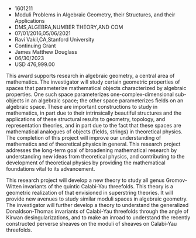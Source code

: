
* 1601211
* Moduli Problems in Algebraic Geometry, their Structures, and their Applications
* DMS,ALGEBRA,NUMBER THEORY,AND COM
* 07/01/2016,05/06/2021
* Ravi Vakil,CA,Stanford University
* Continuing Grant
* James Matthew Douglass
* 06/30/2023
* USD 476,999.00

This award supports research in algebraic geometry, a central area of
mathematics. The investigator will study certain geometric properties of spaces
that parameterize mathematical objects characterized by algebraic properties.
One such space parameterizes one-complex-dimensional sub-objects in an algebraic
space; the other space parameterizes fields on an algebraic space. These are
important constructions to study in mathematics, in part due to their
intrinsically beautiful structures and the applications of these structural
results to geometry, topology, and representation theories, and in part due to
the fact that these spaces are mathematical analogues of objects (fields,
strings) in theoretical physics. The completion of this project will improve our
understanding of mathematics and of theoretical physics in general. This
research project addresses the long-term goal of broadening mathematical
research by understanding new ideas from theoretical physics, and contributing
to the development of theoretical physics by providing the mathematical
foundations vital to its advancement.

This research project will develop a new theory to study all genus Gromov-Witten
invariants of the quintic Calabi-Yau threefolds. This theory is a geometric
realization of that envisioned in superstring theories. It will provide new
avenues to study similar moduli spaces in algebraic geometry. The investigator
will further develop a theory to understand the generalized Donaldson-Thomas
invariants of Calabi-Yau threefolds through the angle of Kirwan
desingularizations, and to make an inroad to understand the recently constructed
perverse sheaves on the moduli of sheaves on Calabi-Yau threefolds.
